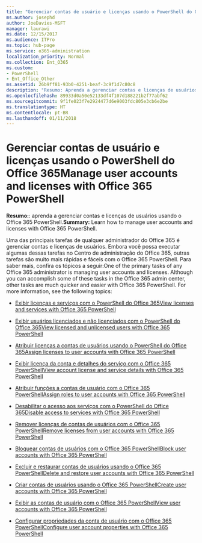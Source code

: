 ```yaml
---
title: "Gerenciar contas de usuário e licenças usando o PowerShell do Office 365"
ms.author: josephd
author: JoeDavies-MSFT
manager: laurawi
ms.date: 12/15/2017
ms.audience: ITPro
ms.topic: hub-page
ms.service: o365-administration
localization_priority: Normal
ms.collection: Ent_O365
ms.custom:
- PowerShell
- Ent_Office_Other
ms.assetid: 26b9ff81-93b0-4251-beaf-3c9f1d7c80c8
description: "Resumo: Aprenda a gerenciar contas e licenças de usuários usando o Office 365 PowerShell."
ms.openlocfilehash: 89933d0a50e52133df4f107d188221b2f77abf62
ms.sourcegitcommit: 9f1fe023f7e2924477d6e9003fdc805e3cb6e2be
ms.translationtype: HT
ms.contentlocale: pt-BR
ms.lasthandoff: 01/11/2018
---
```

# <a name="manage-user-accounts-and-licenses-with-office-365-powershell"></a><span data-ttu-id="b42e9-103">Gerenciar contas de usuário e licenças usando o PowerShell do Office 365</span><span class="sxs-lookup"><span data-stu-id="b42e9-103">Manage user accounts and licenses with Office 365 PowerShell</span></span>

 <span data-ttu-id="b42e9-104">**Resumo:**: aprenda a gerenciar contas e licenças de usuários usando o Office 365 PowerShell.</span><span class="sxs-lookup"><span data-stu-id="b42e9-104">**Summary:** Learn how to manage user accounts and licenses with Office 365 PowerShell.</span></span>
  
<span data-ttu-id="b42e9-p101">Uma das principais tarefas de qualquer administrador do Office 365 é gerenciar contas e licenças de usuários. Embora você possa executar algumas dessas tarefas no Centro de administração do Office 365, outras tarefas são muito mais rápidas e fáceis com o Office 365 PowerShell. Para saber mais, confira os tópicos a seguir:</span><span class="sxs-lookup"><span data-stu-id="b42e9-p101">One of the primary tasks of any Office 365 administrator is managing user accounts and licenses. Although you can accomplish some of these tasks in the Office 365 admin center, other tasks are much quicker and easier with Office 365 PowerShell. For more information, see the following topics:</span></span>
  
- [<span data-ttu-id="b42e9-108">Exibir licenças e serviços com o PowerShell do Office 365</span><span class="sxs-lookup"><span data-stu-id="b42e9-108">View licenses and services with Office 365 PowerShell</span></span>](view-licenses-and-services-with-office-365-powershell.md)
    
- [<span data-ttu-id="b42e9-109">Exibir usuários licenciados e não licenciados com o PowerShell do Office 365</span><span class="sxs-lookup"><span data-stu-id="b42e9-109">View licensed and unlicensed users with Office 365 PowerShell</span></span>](view-licensed-and-unlicensed-users-with-office-365-powershell.md)
    
- [<span data-ttu-id="b42e9-110">Atribuir licenças a contas de usuários usando o PowerShell do Office 365</span><span class="sxs-lookup"><span data-stu-id="b42e9-110">Assign licenses to user accounts with Office 365 PowerShell</span></span>](assign-licenses-to-user-accounts-with-office-365-powershell.md)
    
- [<span data-ttu-id="b42e9-111">Exibir licença da conta e detalhes do serviço com o Office 365 PowerShell</span><span class="sxs-lookup"><span data-stu-id="b42e9-111">View account license and service details with Office 365 PowerShell</span></span>](view-account-license-and-service-details-with-office-365-powershell.md)
    
- [<span data-ttu-id="b42e9-112">Atribuir funções a contas de usuário com o Office 365 PowerShell</span><span class="sxs-lookup"><span data-stu-id="b42e9-112">Assign roles to user accounts with Office 365 PowerShell</span></span>](assign-roles-to-user-accounts-with-office-365-powershell.md)
    
- [<span data-ttu-id="b42e9-113">Desabilitar o acesso aos serviços com o PowerShell do Office 365</span><span class="sxs-lookup"><span data-stu-id="b42e9-113">Disable access to services with Office 365 PowerShell</span></span>](disable-access-to-services-with-office-365-powershell.md)
    
- [<span data-ttu-id="b42e9-114">Remover licenças de contas de usuários com o Office 365 PowerShell</span><span class="sxs-lookup"><span data-stu-id="b42e9-114">Remove licenses from user accounts with Office 365 PowerShell</span></span>](remove-licenses-from-user-accounts-with-office-365-powershell.md)
    
- [<span data-ttu-id="b42e9-115">Bloquear contas de usuários com o Office 365 PowerShell</span><span class="sxs-lookup"><span data-stu-id="b42e9-115">Block user accounts with Office 365 PowerShell</span></span>](block-user-accounts-with-office-365-powershell.md)
    
- [<span data-ttu-id="b42e9-116">Excluir e restaurar contas de usuários usando o Office 365 PowerShell</span><span class="sxs-lookup"><span data-stu-id="b42e9-116">Delete and restore user accounts with Office 365 PowerShell</span></span>](delete-and-restore-user-accounts-with-office-365-powershell.md)
    
- [<span data-ttu-id="b42e9-117">Criar contas de usuários usando o Office 365 PowerShell</span><span class="sxs-lookup"><span data-stu-id="b42e9-117">Create user accounts with Office 365 PowerShell</span></span>](create-user-accounts-with-office-365-powershell.md)
    
- [<span data-ttu-id="b42e9-118">Exibir as contas de usuário com o Office 365 PowerShell</span><span class="sxs-lookup"><span data-stu-id="b42e9-118">View user accounts with Office 365 PowerShell</span></span>](view-user-accounts-with-office-365-powershell.md)
    
- [<span data-ttu-id="b42e9-119">Configurar propriedades da conta de usuário com o Office 365 PowerShell</span><span class="sxs-lookup"><span data-stu-id="b42e9-119">Configure user account properties with Office 365 PowerShell</span></span>](configure-user-account-properties-with-office-365-powershell.md)
    

